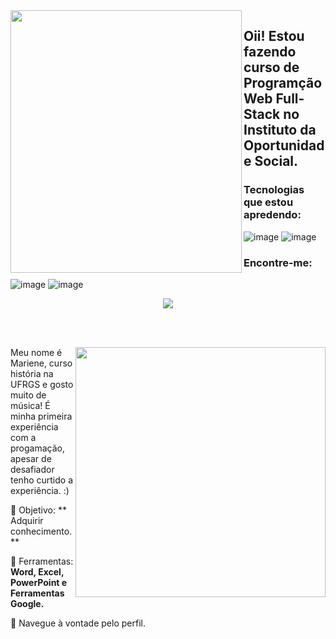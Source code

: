 <img align="left" src="https://github.com/MarieneHubner/MarieneHubner/assets/146981712/09c1af72-305c-4fdf-ade6-389ba1e60c87" width="370px" height="420px">

 ## Oii! Estou fazendo curso de Programção Web Full-Stack no Instituto da Oportunidade Social.

 ### Tecnologias que estou apredendo:

 ![image](https://github.com/MarieneHubner/MarieneHubner/assets/146981712/0c64111a-595a-4253-bfaf-ae94806d70e7)
![image](https://github.com/MarieneHubner/MarieneHubner/assets/146981712/dfc84525-9900-4bff-ad89-f0e13b073550)


### Encontre-me:
![image](https://github.com/MarieneHubner/MarieneHubner/assets/146981712/8e9f4851-b935-44ca-8214-98ab56591e04)
![image](https://github.com/MarieneHubner/MarieneHubner/assets/146981712/7a13a630-a4a3-47d6-a394-060bf13acb74)

<div align="center"> 

  
 <a href="https://github.com/MarquinCss/github-readme-stats"><img align="center" src="https://github-readme-stats.vercel.app/api/top-langs/?username=MarieneHubner&layout=compact&theme=dark&hide_border=true" /></a> 





</img>

</div>

<br> <br>

<img src="https://raw.githubusercontent.com/MicaelliMedeiros/micaellimedeiros/master/image/computer-illustration.png" min-width="400px" max-width="400px" width="400px" align="right">

<p align="left"> 
  Meu nome é Mariene, curso história na UFRGS e gosto muito de música! É minha primeira experiência com a progamação, apesar de desafiador tenho curtido a experiência. :)
</p>

<p align="left">
 
  🦄 Objetivo: ** Adquirir conhecimento.**
</p>

<p align="left">
</p>

  💼 Ferramentas:  **Word, Excel, PowerPoint e Ferramentas Google.**


<p align="left">
  💌 Navegue à vontade pelo perfil.
</p>












</img>
